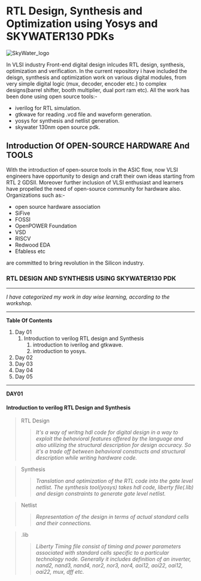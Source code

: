 # RTL Design, Synthesis and Optimization using Yosys and SKYWATER130 PDKs 
![SkyWater_logo](https://user-images.githubusercontent.com/68396186/119770266-93b18f00-bed9-11eb-9937-8728a79a44f6.png)



In VLSI industry Front-end digital design inlcudes RTL design, synthesis, optimization and verification. In the current repository i have included the deisgn, synthesis and optimization work on various digital modules, from very simple digital logic (mux, decoder, encoder etc.) to complex designs(barrel shifter, booth multiplier, dual port ram etc). All the work has been done using open source tools:-
 * iverilog for RTL simulation.
 * gtkwave for reading .vcd file and waveform generation.
 * yosys for synthesis and netlist generation.
 * skywater 130nm open source pdk.

## Introduction Of OPEN-SOURCE HARDWARE And TOOLS
With the introduction of open-source tools in the ASIC flow, now VLSI engineers have opportunity to design and craft their own ideas starting from RTL 2 GDSII. Moreover further inclusion of VLSI enthusiast and learners have propelled the need of open-source community for hardware also. Organizations such as:-
  - open source hardware association 
  - SiFive
  - FOSSI
  - OpenPOWER Foundation
  - VSD
  - RISCV
  - Redwood EDA 
  - Efabless etc

are committed to bring revolution in the Silicon industry. 

### RTL DESIGN AND SYNTHESIS USING SKYWATER130 PDK ###
- - - -
*I have categorized my work in day wise learning, according to the workshop.*
- - - -
__Table Of Contents__
  1. Day 01 
      1. Introduction to verilog RTL design and Synthesis
          1. introduction to iverilog and gtkwave.
          2. introduction to yosys.
  2. Day 02
  3. Day 03
  4. Day 04
  5. Day 05

_ _ _ _
**DAY01**
#### Introduction to verilog RTL Design and Synthesis ####

> RTL Design
>> *It's a way of writng hdl code for digital design in a way to exploit the behavioral features offered by the language and also utilizing the structural description for design accuracy. So it's a trade off between behavioral constructs and structural description while writing hardware code.*   

> Synthesis
>> *Translation and optimization of the RTL code into the gate level netlist. The synthesis tool(yosys) takes hdl code, liberty file(.lib) and design constraints to generate gate level netlist.*

> Netlist
>> *Representation of the design in terms of actual standard cells and their connections.*

> .lib
>> *Liberty Timing file consist of timing and power parameters associated with standard cells specific to a particular technology node. Generally it includes definition of an inverter, nand2, nand3, nand4, nor2, nor3, nor4, aoi12, aoi22, oai12, oai22, mux, dff etc.*



